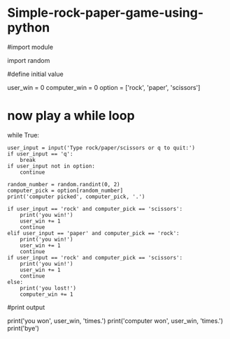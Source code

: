 # Simple-rock-paper-game-using-python

#import module

import random

#define initial value

user_win = 0
computer_win = 0
option = ['rock', 'paper', 'scissors']

# now play a while loop

while True:

    user_input = input('Type rock/paper/scissors or q to quit:')
    if user_input == 'q':
        break
    if user_input not in option:
        continue

    random_number = random.randint(0, 2)
    computer_pick = option[random_number]
    print('computer picked', computer_pick, '.')

    if user_input == 'rock' and computer_pick == 'scissors':
        print('you win!')
        user_win += 1
        continue
    elif user_input == 'paper' and computer_pick == 'rock':
        print('you win!')
        user_win += 1
        continue
    if user_input == 'rock' and computer_pick == 'scissors':
        print('you win!')
        user_win += 1
        continue
    else:
        print('you lost!')
        computer_win += 1
        
#print output

print('you won', user_win, 'times.')
print('computer won', user_win, 'times.')
print('bye')

